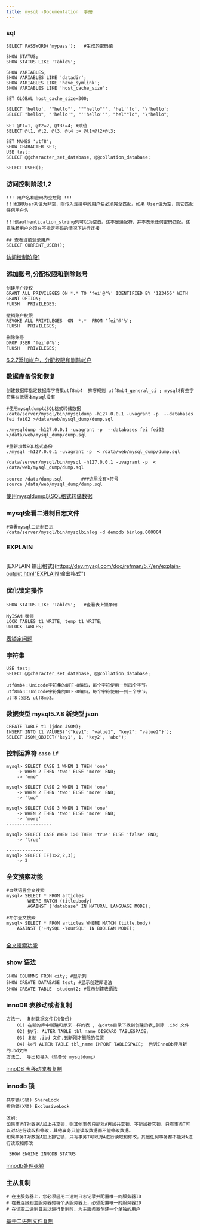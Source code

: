 ```yaml
---
title: mysql -Documentation  手册
---
```


###  sql

```mysql
SELECT PASSWORD('mypass');   #生成的密码值

SHOW STATUS;  
SHOW STATUS LIKE 'Table%';

SHOW VARIABLES;  
SHOW VARIABLES LIKE 'datadir';
SHOW VARIABLES LIKE 'have_symlink';
SHOW VARIABLES LIKE 'host_cache_size';

SET GLOBAL host_cache_size=300;

SELECT 'hello', '"hello"', '""hello""', 'hel''lo', '\'hello';
SELECT "hello", "'hello'", "''hello''", "hel""lo", "\"hello";

SET @t1=1, @t2=2, @t3:=4; #赋值
SELECT @t1, @t2, @t3, @t4 := @t1+@t2+@t3;

SET NAMES 'utf8';
SHOW CHARACTER SET;
USE test;
SELECT @@character_set_database, @@collation_database;

SELECT USER();
```

### 访问控制阶段1,2

```mysql
!!! 用户名和密码为空危险 !!!
!!!如果User列值为非空，则传入连接中的用户名必须完全匹配。如果 User值为空，则它匹配任何用户名

!!!该authentication_string列可以为空白。这不是通配符，并不表示任何密码匹配。这意味着用户必须在不指定密码的情况下进行连接

## 查看当前登录用户
SELECT CURRENT_USER();
```

 [访问控制阶段1](https://dev.mysql.com/doc/refman/5.7/en/connection-access.html "访问控制阶段1")

### 添加账号,分配权限和删除账号

```mysql
创建用户授权
GRANT ALL PRIVILEGES ON *.* TO 'fei'@'%' IDENTIFIED BY '123456' WITH GRANT OPTION;   
FLUSH   PRIVILEGES;

撤销账户权限
REVOKE ALL PRIVILEGES  ON  *.*  FROM 'fei'@'%';
FLUSH   PRIVILEGES;

删除账号
DROP USER 'fei'@'%';
FLUSH   PRIVILEGES;
```

 [6.2.7添加帐户，分配权限和删除帐户](https://dev.mysql.com/doc/refman/5.7/en/creating-accounts.html "6.2.7添加帐户，分配权限和删除帐户")

### 数据库备份和恢复

```mysql
创建数据库指定数据库字符集utf8mb4  排序规则 utf8mb4_general_ci ; mysql8有些字符集在低版本mysql没有

#使用mysqldump以SQL格式转储数据
/data/server/mysql/bin/mysqldump -h127.0.0.1 -uvagrant -p  --databases fei fei02 >/data/web/mysql_dump/dump.sql

./mysqldump -h127.0.0.1 -uvagrant -p  --databases fei fei02 >/data/web/mysql_dump/dump.sql

#重新加载SQL格式备份
./mysql -h127.0.0.1 -uvagrant -p  < /data/web/mysql_dump/dump.sql

/data/server/mysql/bin/mysql -h127.0.0.1 -uvagrant -p  < /data/web/mysql_dump/dump.sql

source /data/dump.sql       ###这里没有<符号
source /data/web/mysql_dump/dump.sql
```

 [使用mysqldump以SQL格式转储数据](https://dev.mysql.com/doc/refman/5.7/en/mysqldump-sql-format.html"使用mysqldump以SQL格式转储数据")

### mysql查看二进制日志文件

```mysql
#查看mysql二进制日志
/data/server/mysql/bin/mysqlbinlog -d demodb binlog.000004
```

### EXPLAIN 

```

```

 [EXPLAIN  输出格式](https://dev.mysql.com/doc/refman/5.7/en/explain-output.html"EXPLAIN  输出格式")

### 优化锁定操作

```mysql
SHOW STATUS LIKE 'Table%';   #查看表上锁争用

MyISAM 表锁
LOCK TABLES t1 WRITE, temp_t1 WRITE;
UNLOCK TABLES;
```

 [表锁定问题](https://dev.mysql.com/doc/refman/5.7/en/table-locking.html "表锁问题")

### 字符集

```mysql
USE test;
SELECT @@character_set_database, @@collation_database;

utf8mb4：Unicode字符集的UTF-8编码，每个字符使用一到四个字节。
utf8mb3：Unicode字符集的UTF-8编码，每个字符使用一到三个字节。
utf8：别名 utf8mb3。
```

### 数据类型  mysql5.7.8 新类型 json

```mysql
CREATE TABLE t1 (jdoc JSON);
INSERT INTO t1 VALUES('{"key1": "value1", "key2": "value2"}');
SELECT JSON_OBJECT('key1', 1, 'key2', 'abc');
```

###  控制运算符 `case` `if`

```mysql
mysql> SELECT CASE 1 WHEN 1 THEN 'one'
    -> WHEN 2 THEN 'two' ELSE 'more' END;
    -> 'one'

mysql> SELECT CASE 2 WHEN 1 THEN 'one'
    -> WHEN 2 THEN 'two' ELSE 'more' END;
    -> 'two'
    
mysql> SELECT CASE 3 WHEN 1 THEN 'one'
    -> WHEN 2 THEN 'two' ELSE 'more' END;
    -> 'more'    
-----------------

mysql> SELECT CASE WHEN 1>0 THEN 'true' ELSE 'false' END;
    -> 'true'
    
--------------
mysql> SELECT IF(1>2,2,3);
    -> 3
```

### 全文搜索功能

```mysql
#自然语言全文搜索
mysql> SELECT * FROM articles
        WHERE MATCH (title,body)
        AGAINST ('database' IN NATURAL LANGUAGE MODE);

#布尔全文搜索
mysql> SELECT * FROM articles WHERE MATCH (title,body)
    AGAINST ('+MySQL -YourSQL' IN BOOLEAN MODE);        
    
```

 [全文搜索功能](https://dev.mysql.com/doc/refman/5.7/en/fulltext-search.html "全文搜索功能")

### show 语法

```mysql
SHOW COLUMNS FROM city; #显示列
SHOW CREATE DATABASE test; #显示创建库语法
SHOW CREATE TABLE  student2; #显示创建表语法
```

### innoDB 表移动或者复制

```mysql
方法一、 复制数据文件(冷备份)
	01) 在新的库中新建和原来一样的表 , 在data目录下找到创建的表,删除 .ibd 文件
	02) 执行: ALTER TABLE tbl_name DISCARD TABLESPACE;
	03) 复制 .ibd 文件,到新刚才删除的位置
	04) 执行 ALTER TABLE tbl_name IMPORT TABLESPACE;  告诉InnoDb使用新的.bd文件
方法二、 导出和导入（热备份 mysqldump）
```

 [innoDB 表移动或者复制](https://dev.mysql.com/doc/refman/5.7/en/innodb-migration.html "innoDB 表移动或者复制")

### innodb 锁

```mysql
共享锁(S锁) ShareLock
排他锁(X锁) ExclusiveLock

区别:
如果事务T对数据A加上共享锁，则其他事务只能对A再加共享锁，不能加排它锁。只有事务T可以对A进行读取和修改，其他事务只能读取数据而不能修改数据。
如果事务T对数据A加上排它锁，只有事务T可以对A进行读取和修改，其他任何事务都不能对A进行读取和修改

 SHOW ENGINE INNODB STATUS
```

 [innodb处理死锁](https://dev.mysql.com/doc/refman/5.7/en/innodb-deadlocks-handling.html "innodb处理死锁")

### 主从复制

```
# 在主服务器上，您必须启用二进制日志记录并配置唯一的服务器ID
# 在要连接到主服务器的每个从服务器上，必须配置唯一的服务器ID
# 在读取二进制日志以进行复制时，为主服务器创建一个单独的用户
```

 [基于二进制文件复制](https://dev.mysql.com/doc/refman/5.7/en/replication-howto.html "基于二进制日志复制")